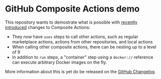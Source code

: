 # GitHub Composite Actions demo

This repository wants to demostrate what is possible with [recently introduced](https://github.com/actions/runner/issues/646#issuecomment-901336347) changes to Composite Actions:
* They now have `uses` steps to call other actions, such as regular marketplace actions, actions from other repositories, and local actions
* When calling other composite actions, there can be nesting up to a level of 9
* In addition to `run` steps, a "container" step using a `docker://` reference can execute arbitrary Docker images on the fly.

More information about this is yet do be released on the [GitHub Changelog](https://github.blog/changelog/).
